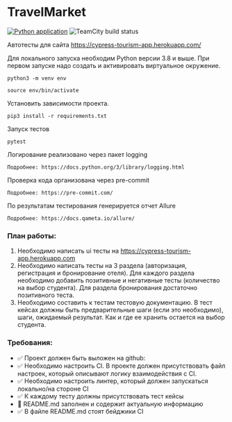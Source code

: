 # TravelMarket
[![Python application](https://github.com/s-alexandrov/travel_market/actions/workflows/python-app.yml/badge.svg)](https://github.com/s-alexandrov/travel_market/actions/workflows/python-app.yml) ![TeamCity build status](http://188.120.227.87:8111/app/rest/builds/buildType:id:TravelMarket_Alexandrov/statusIcon.svg)

Автотесты для сайта https://cypress-tourism-app.herokuapp.com/

Для локального запуска необходим Python версии 3.8 и выше.
При первом запуске надо создать и активировать виртуальное окружение.

```angular2html
python3 -m venv env
```
```angular2html
source env/bin/activate
```

Установить зависимости проекта.

```angular2html
pip3 install -r requirements.txt
```

Запуск тестов

```angular2html
pytest
```

Логирование реализовано через пакет logging

```angular2html
Подробнее: https://docs.python.org/3/library/logging.html
```

Проверка кода организована через pre-commit

```angular2html
Подробнее: https://pre-commit.com/
```

По результатам тестирования генерируется отчет Allure

```angular2html
Подробнее: https://docs.qameta.io/allure/
```

### План работы:
1. Необходимо написать ui тесты на https://cypress-tourism-app.herokuapp.com
2. Необходимо написать тесты на  3 раздела (авторизация, регистрация и бронирование отеля). Для каждого раздела необходимо добавить позитивные и негативные тесты (количество на выбор студента). Для раздела бронирования достаточно позитивного теста.
3. Необходимо составить к тестам тестовую документацию. В тест кейсах должны быть предварительные шаги (если это необходимо), шаги, ожидаемый результат. Как и где ее хранить остается на выбор студента.

### Требования:
+ :white_check_mark: Проект должен быть выложен на github:
+ :white_check_mark: Необходимо настроить CI. В проекте должен присутствовать файл настроек, который описывают логику взаимодействия с CI.
+ :white_check_mark: Необходимо настроить линтер, который должен запускаться локально/на стороне CI
+ :white_check_mark: К каждому тесту должны присутствовать тест кейсы
+ :black_square_button: README.md заполнен и содержит актуальную информацию
+ :white_check_mark: В файле README.md стоят бейджики CI
